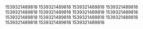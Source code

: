 1539321489818
1539321489818
1539321489818
1539321489818
1539321489818
1539321489818
1539321489818
1539321489818
1539321489818
1539321489818
1539321489818
1539321489818
1539321489818
1539321489818
1539321489818